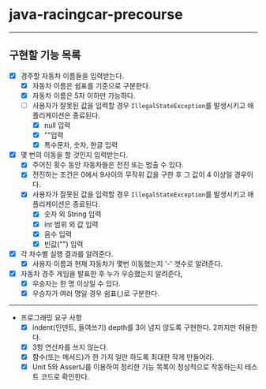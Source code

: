 # java-racingcar-precourse

---

## 구현할 기능 목록
- [x] 경주할 자동차 이름들을 입력받는다.
    - [x] 자동차 이름은 쉼표를 기준으로 구분한다.
    - [x] 자동차 이름은 5자 이하만 가능하다.
    - [ ] 사용자가 잘못된 값을 입력할 경우
      `IllegalStateException`를 발생시키고 애플리케이션은 종료된다.
        - [x] null 입력
        - [x] ""입력
        - [x] 특수문자, 숫자, 한글 입력

- [x] 몇 번의 이동을 할 것인지 입력받는다.
    - [x] 주어진 횟수 동안 자동차들은 전진 또는 멈출 수 있다.
    - [x] 전진하는 조건은 0에서 9사이의 무작위 값을 구한 후 그 값이 4 이상일 경우이다.
    - [x] 사용자가 잘못된 값을 입력할 경우
      `IllegalStateException`를 발생시키고 애플리케이션은 종료된다.
        - [x] 숫자 외 String 입력
        - [x] int 범위 외 값 입력
        - [x] 음수 입력
        - [x] 빈값("") 입력

- [x] 각 차수별 실행 결과를 알려준다.
    - [x] 사용자 이름과 현재 자동차가 몇번 이동했는지 '-' 갯수로 알려준다.

- [x] 자동차 경주 게임을 발표한 후 누가 우승했는지 알려준다,
    - [x] 우승자는 한 명 이상일 수 있다.
    - [x] 우승자가 여러 명일 경우 쉼표(,)로 구분한다.
    
---

- 프로그래밍 요구 사항
  - [x] indent(인덴트, 들여쓰기) depth를 3이 넘지 않도록 구현한다. 2까지만 허용한다.
  - [x] 3항 연산자를 쓰지 않는다.
  - [x] 함수(또는 메서드)가 한 가지 일만 하도록 최대한 작게 만들어라.
  - [x] Unit 5와 AssertJ를 이용하여 정리한 기능 목록이 정상적으로 작동하는지 테스트 코드로 확인한다.